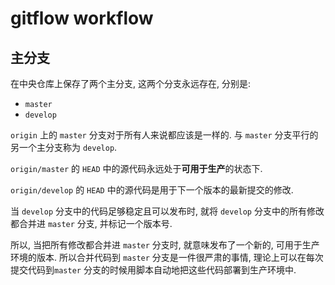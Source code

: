 # gitflow workflow

## 主分支

在中央仓库上保存了两个主分支, 这两个分支永远存在, 分别是:
 - `master`
 - `develop`
 
`origin` 上的 `master` 分支对于所有人来说都应该是一样的. 与 `master` 分支平行的另一个主分支称为 `develop`.

`origin/master` 的 `HEAD` 中的源代码永远处于**可用于生产**的状态下.

`origin/develop`  的 `HEAD` 中的源代码是用于下一个版本的最新提交的修改. 

当 `develop` 分支中的代码足够稳定且可以发布时, 就将 `develop` 分支中的所有修改都合并进 `master` 分支, 并标记一个版本号.
 
所以, 当把所有修改都合并进 `master` 分支时, 就意味发布了一个新的, 可用于生产环境的版本. 所以合并代码到 `master` 分支是一件很严肃的事情, 理论上可以在每次提交代码到`master` 分支的时候用脚本自动地把这些代码部署到生产环境中.
